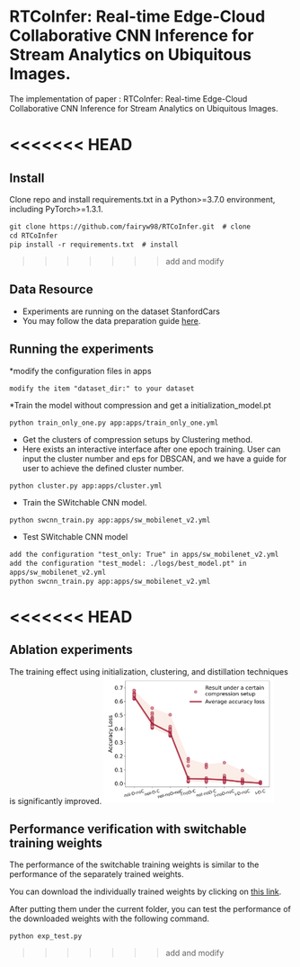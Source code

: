 # RTCoInfer: Real-time Edge-Cloud Collaborative CNN Inference for Stream Analytics on Ubiquitous Images.

The implementation of paper : RTCoInfer: Real-time Edge-Cloud Collaborative CNN Inference for Stream Analytics on Ubiquitous Images. 

<<<<<<< HEAD
=======
## Install
Clone repo and install requirements.txt in a Python>=3.7.0 environment, including PyTorch>=1.3.1.
```
git clone https://github.com/fairyw98/RTCoInfer.git  # clone
cd RTCoInfer
pip install -r requirements.txt  # install
```
>>>>>>> add and modify
## Data Resource
* Experiments are running on the dataset StanfordCars
* You may follow the data preparation guide [here](https://ai.stanford.edu/~jkrause/cars/car_dataset.html).

## Running the experiments
*modify the configuration files in apps
```
modify the item "dataset_dir:" to your dataset 

```
*Train the model without compression and get a initialization_model.pt
```
python train_only_one.py app:apps/train_only_one.yml

```
* Get the clusters of compression setups by Clustering method.
* Here exists an interactive interface after one epoch training. User can input the cluster number and eps for DBSCAN, and we have a guide for user to achieve the defined cluster number. 
```
python cluster.py app:apps/cluster.yml
```
* Train the SWitchable CNN model.
```
python swcnn_train.py app:apps/sw_mobilenet_v2.yml
```
* Test SWitchable CNN model
```
add the configuration "test_only: True" in apps/sw_mobilenet_v2.yml
add the configuration "test_model: ./logs/best_model.pt" in apps/sw_mobilenet_v2.yml
python swcnn_train.py app:apps/sw_mobilenet_v2.yml
```

<<<<<<< HEAD
=======
## Ablation experiments
The training effect using initialization, clustering, and distillation techniques is significantly improved.
<img src = assets/img/results.png width=60% />




## Performance verification with switchable training weights
The performance of the switchable training weights is similar to the performance of the separately trained weights.

You can download the individually trained weights by clicking on [this link](https://drive.google.com/drive/folders/1RGwLZUXjmtA3b_ok1v3Lcrwx-dGeidMU?usp=sharing).

After putting them under the current folder, you can test the performance of the downloaded weights with the following command.
```
python exp_test.py
```
>>>>>>> add and modify
